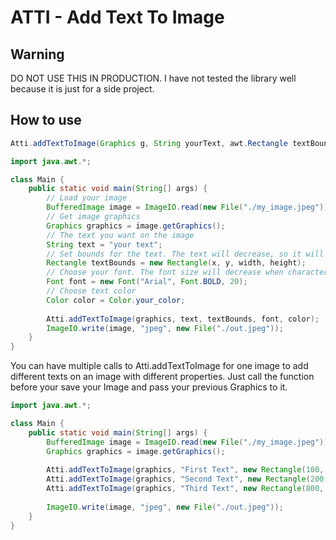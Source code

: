# ATTI - Add Text To Image

## Warning

DO NOT USE THIS IN PRODUCTION. I have not tested the library well because it is just for a side project.


## How to use

```java
Atti.addTextToImage(Graphics g, String yourText, awt.Rectangle textBounds, Font font, Color textColor);
```

```java
import java.awt.*;

class Main {
    public static void main(String[] args) {
        // Load your image
        BufferedImage image = ImageIO.read(new File("./my_image.jpeg"));
        // Get image graphics
        Graphics graphics = image.getGraphics();
        // The text you want on the image
        String text = "your text";
        // Set bounds for the text. The text will decrease, so it will fit in the rectangle. 
        Rectangle textBounds = new Rectangle(x, y, width, height);
        // Choose your font. The font size will decrease when characters overflow the bounds
        Font font = new Font("Arial", Font.BOLD, 20);
        // Choose text color
        Color color = Color.your_color;
        
        Atti.addTextToImage(graphics, text, textBounds, font, color);
        ImageIO.write(image, "jpeg", new File("./out.jpeg"));
    }
}
```

You can have multiple calls to Atti.addTextToImage for one image to add different texts on an image with different properties.
Just call the function before your save your Image and pass your previous Graphics to it.

```java
import java.awt.*;

class Main {
    public static void main(String[] args) {
        BufferedImage image = ImageIO.read(new File("./my_image.jpeg"));
        Graphics graphics = image.getGraphics();
        
        Atti.addTextToImage(graphics, "First Text", new Rectangle(100, 200, 150, 150), new Font("Arial", Font.BOLD, 20), Color.RED);
        Atti.addTextToImage(graphics, "Second Text", new Rectangle(200, 500, 800, 355), new Font("Arial", Font.ITALIC, 90), Color.BLACK);
        Atti.addTextToImage(graphics, "Third Text", new Rectangle(800, 700, 300, 60), new Font("Sans Serif", Font.PLAIN, 30), Color.GREEN);
        
        ImageIO.write(image, "jpeg", new File("./out.jpeg"));
    }
}
```
